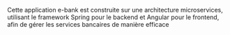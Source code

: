 Cette application e-bank est construite sur une architecture microservices, utilisant le framework Spring pour le backend et Angular pour le frontend, afin de gérer les services bancaires de manière efficace
